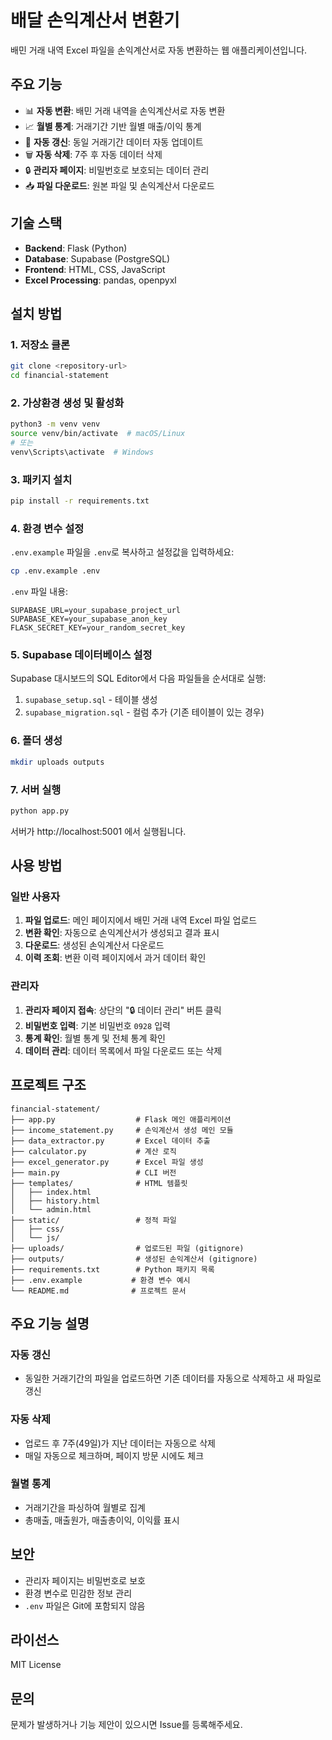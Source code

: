 # 배달 손익계산서 변환기

배민 거래 내역 Excel 파일을 손익계산서로 자동 변환하는 웹 애플리케이션입니다.

## 주요 기능

- 📊 **자동 변환**: 배민 거래 내역을 손익계산서로 자동 변환
- 📈 **월별 통계**: 거래기간 기반 월별 매출/이익 통계
- 🔄 **자동 갱신**: 동일 거래기간 데이터 자동 업데이트
- 🗑️ **자동 삭제**: 7주 후 자동 데이터 삭제
- 🔒 **관리자 페이지**: 비밀번호로 보호되는 데이터 관리
- 📥 **파일 다운로드**: 원본 파일 및 손익계산서 다운로드

## 기술 스택

- **Backend**: Flask (Python)
- **Database**: Supabase (PostgreSQL)
- **Frontend**: HTML, CSS, JavaScript
- **Excel Processing**: pandas, openpyxl

## 설치 방법

### 1. 저장소 클론

```bash
git clone <repository-url>
cd financial-statement
```

### 2. 가상환경 생성 및 활성화

```bash
python3 -m venv venv
source venv/bin/activate  # macOS/Linux
# 또는
venv\Scripts\activate  # Windows
```

### 3. 패키지 설치

```bash
pip install -r requirements.txt
```

### 4. 환경 변수 설정

`.env.example` 파일을 `.env`로 복사하고 설정값을 입력하세요:

```bash
cp .env.example .env
```

`.env` 파일 내용:

```
SUPABASE_URL=your_supabase_project_url
SUPABASE_KEY=your_supabase_anon_key
FLASK_SECRET_KEY=your_random_secret_key
```

### 5. Supabase 데이터베이스 설정

Supabase 대시보드의 SQL Editor에서 다음 파일들을 순서대로 실행:

1. `supabase_setup.sql` - 테이블 생성
2. `supabase_migration.sql` - 컬럼 추가 (기존 테이블이 있는 경우)

### 6. 폴더 생성

```bash
mkdir uploads outputs
```

### 7. 서버 실행

```bash
python app.py
```

서버가 http://localhost:5001 에서 실행됩니다.

## 사용 방법

### 일반 사용자

1. **파일 업로드**: 메인 페이지에서 배민 거래 내역 Excel 파일 업로드
2. **변환 확인**: 자동으로 손익계산서가 생성되고 결과 표시
3. **다운로드**: 생성된 손익계산서 다운로드
4. **이력 조회**: 변환 이력 페이지에서 과거 데이터 확인

### 관리자

1. **관리자 페이지 접속**: 상단의 "🔒 데이터 관리" 버튼 클릭
2. **비밀번호 입력**: 기본 비밀번호 `0928` 입력
3. **통계 확인**: 월별 통계 및 전체 통계 확인
4. **데이터 관리**: 데이터 목록에서 파일 다운로드 또는 삭제

## 프로젝트 구조

```
financial-statement/
├── app.py                  # Flask 메인 애플리케이션
├── income_statement.py     # 손익계산서 생성 메인 모듈
├── data_extractor.py       # Excel 데이터 추출
├── calculator.py           # 계산 로직
├── excel_generator.py      # Excel 파일 생성
├── main.py                 # CLI 버전
├── templates/              # HTML 템플릿
│   ├── index.html
│   ├── history.html
│   └── admin.html
├── static/                 # 정적 파일
│   ├── css/
│   └── js/
├── uploads/                # 업로드된 파일 (gitignore)
├── outputs/                # 생성된 손익계산서 (gitignore)
├── requirements.txt        # Python 패키지 목록
├── .env.example           # 환경 변수 예시
└── README.md              # 프로젝트 문서
```

## 주요 기능 설명

### 자동 갱신

- 동일한 거래기간의 파일을 업로드하면 기존 데이터를 자동으로 삭제하고 새 파일로 갱신

### 자동 삭제

- 업로드 후 7주(49일)가 지난 데이터는 자동으로 삭제
- 매일 자동으로 체크하며, 페이지 방문 시에도 체크

### 월별 통계

- 거래기간을 파싱하여 월별로 집계
- 총매출, 매출원가, 매출총이익, 이익률 표시

## 보안

- 관리자 페이지는 비밀번호로 보호
- 환경 변수로 민감한 정보 관리
- `.env` 파일은 Git에 포함되지 않음

## 라이선스

MIT License

## 문의

문제가 발생하거나 기능 제안이 있으시면 Issue를 등록해주세요.
